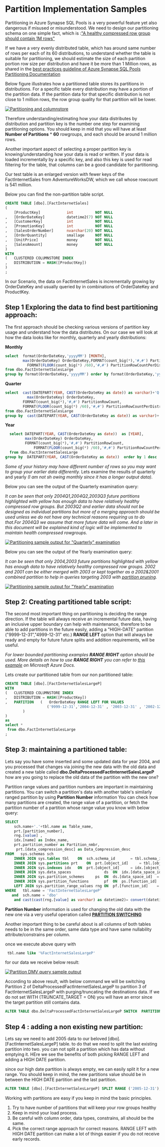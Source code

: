 # Partition Implementation Samples

Partitioning in Azure Synapse SQL Pools is a very powerful feature yet also dangerous if misused or misunderstood.
We need to design our partitioning schema on one simple fact, which is :["A healthy compressed row group should contain 1M rows"](https://docs.microsoft.com/en-us/azure/synapse-analytics/sql/develop-best-practices#optimize-clustered-columnstore-tables) 

If we have a very evenly distributed table, which has around same number of rows per each of its 60 distributions, to understand whether the table is suitable for partitioning, we should estimate the size of each partition portion row size per distribution  and have it be more than 1 Million rows, as shared in the [best practices guideline of Azure Synapse SQL Pools Partitioning Documentation](https://docs.microsoft.com/en-us/azure/synapse-analytics/sql/develop-best-practices#do-not-over-partition)

Below figure illustrates how a partitioned table stores its partitions in distributions. For a specific table every distribution may have a portion of the partition data. If the partition data for that specific distribution is not close to 1 million rows, the row group quality for that partition will be lower.

[![Partitioning and columnstore](./media/partitioning.JPG "Figure 1 Partitioning and columnstore in Azure Synapse SQL Pools")](#)


Therefore understanding/estimating how your data distributes by distribution and partition key is the number one step for examining partitioning options.
You should keep in mid that you will have at least **Number of Partitions** * **60** rowgroups, and each should be around  1 million rows.

Another important aspect of selecting a proper partition key is knowing/understanding how your data is read or written. If your data is loaded incrementally by a specific key, and also this key is used for read filtering for the table, that columns can be a good candidate for partitioning.

Our test table is an enlarged version with fewer keys of the FactInternetSales  from AdventureWorksDW, which we call  whose rowcount is   541 million.

Below you can find the non-partition table script.

```sql
CREATE TABLE [dbo].[FactInternetSales]
(
    [ProductKey]            int          NOT NULL
,   [OrderDateKey]          datetime2(7) NOT NULL
,   [CustomerKey]           int          NOT NULL
,   [PromotionKey]          int          NOT NULL
,   [SalesOrderNumber]      nvarchar(20) NOT NULL
,   [OrderQuantity]         smallage     NOT NULL
,   [UnitPrice]             money        NOT NULL
,   [SalesAmount]           money        NOT NULL
)
WITH
(   CLUSTERED COLUMNSTORE INDEX
,   DISTRIBUTION = HASH([ProductKey])
)
;
```

In our Scenario, the data on FactInternetSales is incrementally growing by OrderDateKey and usually queried by in combinations of OrderDateKey and ProductKey.

## Step 1 Exploring the data to find best partitioning approach:
The first approach should be checking various versions of partition key usage and understand how the data distributes. On our case we will look at how the data looks like for monthly, quarterly and yearly distributions:

**Monthly**
```sql
select  format(OrderDateKey,'yyyyMM') [MONTH],
        max(OrderDateKey) OrderDateKey,FORMAT(count_big(*),'#,#') PartitionRowCount,
	      FORMAT(FLOOR(count_big(*) /60),'#,#') PartitionRowCountPerDistro 
from dbo.FactInternetSalesLarge
group by format(OrderDateKey,'yyyyMM') order by format(OrderDateKey,'yyyyMM') desc
```

 **Quarter**
```sql
select  cast(DATEPART(YEAR, CAST(OrderDateKey as date)) as varchar)+'Q'+cast(DATEPART(QUARTER, CAST(OrderDateKey as date))as varchar) as [Quarter],
	      max(OrderDateKey) OrderDateKey,
        FORMAT(count_big(*),'#,#') PartitionRowCount,
        FORMAT(FLOOR(count_big(*) /60),'#,#') PartitionRowCountPerDistro 
from dbo.FactInternetSalesLarge
group by  cast(DATEPART(YEAR, CAST(OrderDateKey as date)) as varchar)+'Q'+cast(DATEPART(QUARTER, CAST(OrderDateKey as date))as varchar) order by 1 desc
```

 **Year**
 ```sql
   select DATEPART(YEAR, CAST(OrderDateKey as date))  as [YEAR],
          max(OrderDateKey) OrderDateKey,
          FORMAT(count_big(*),'#,#') PartitionRowCount,
		      FORMAT(FLOOR(count_big(*) /60),'#,#') PartitionRowCountPerDistro 
   from dbo.FactInternetSalesLarge
 group by  DATEPART(YEAR, CAST(OrderDateKey as date))  order by 1 desc
```

*Some of your history may have different number of rows so you may want to group your earlier data differently.*
Lets examine the results of quarterly and yearly *(I am not sh owing monthly since it has a longer output data)*.

Below you can see the output of the Quarterly examination query:

*It can be seen that only 2004Q1,2004Q2,2003Q3 future partitions highlighted with yellow has enough data to have relatively healthy compressed  row groups. But 2003Q2 and earlier data should not be designed as individual partitions but more of a merging approach should be used unless we do not have any technical reasons requiring us to do that.For 2004Q3 we assume that more future data will come. And a later in this document will be explained kind of logic will be implemented to maintain health compressed rowgroups.*

[![ Partitioning sample output for "Quarterly" examination](./media/QuarterlyResults.JPG "Figure 2 Partitioning sample output for Quarterly examination")](#)


Below you can see the output of the Yearly examination query:

*It can be seen that only 2004,2003 future partitions highlighted with yellow has enough data to have relatively healthy compressed  row groups. 2002 and 2001 can be either merged with 2003 or  kept together as a 2002&2001 combined partition to help in queries targeting 2003 with [partition pruning](https://docs.microsoft.com/en-us/azure/synapse-analytics/sql-data-warehouse/sql-data-warehouse-tables-partition#benefits-to-queries).*

[![ Partitioning sample output for "Yearly" examination](./media/YearlyResults.JPG "Figure 3 Partitioning sample output for Yearly examination")](#)

## Step 2: Creating partitioned table script:
The second most important thing on partitioning is deciding the range direction.
If the table will always receive an incremental future data, having an inclusive upper boundary can help with maintenance, therefore to be able to add partitions in the future easily,
adding a "HIGH-DATE" partition ("9999-12-31","4999-12-31" etc.) **RANGE LEFT** option that will always be ready and empty for future future splits and addition requirements, will be useful. 

*For lower bounded partitioning examples  **RANGE RIGHT** option should be used. More details on  how to use **RANGE RIGHT**  you can refer to [this example](https://docs.microsoft.com/en-us/azure/synapse-analytics/sql-data-warehouse/sql-data-warehouse-tables-partition#partition-switching) on Microsoft Azure Docs.*


Lets create our partitioned table from our non partitioned table:
```sql
CREATE TABLE [dbo].[FactInternetSalesLargeP]
WITH
(   CLUSTERED COLUMNSTORE INDEX
,   DISTRIBUTION = HASH([ProductKey])
,   PARTITION   (   OrderDateKey RANGE LEFT FOR VALUES
                   ('9999-12-31','2004-12-31' , '2003-12-31' , '2002-12-31')
		)
)
as
select * 
 from dbo.FactInternetSalesLarge
;
```
## Step 3: maintaining a partitioned table:
Lets say you have some inserted and some updated data for year 2004, and you processed that changes via joining the new data with the old data and created a new table called **dbo.DeltaProcessedFactInternetSalesLargeP** how are you going to replace the old data of the partition with the new one?

Partition range values and partition numbers are important in maintaining partitions.
You can switch a partition's data with another table's similarly ranged partition by using **Partition Number** information
You can check how many partitions are created,  the range value of a partition, or  fetch the partition number of a partition whose range value you know with below query:

```sql
SELECT 
	sch.name+'.'+tbl.name as Table_name,
	prt.[partition_number],
	rng.[value]	,
	idx.[name] as Index_name,
	prt.partition_number as Partition_nmbr,
	 prt.[data_compression_desc] as Data_Compression_desc
FROM   sys.schemas sch
	INNER JOIN sys.tables tbl    ON  sch.schema_id       = tbl.schema_id
	INNER JOIN sys.partitions prt    ON  prt.[object_id]     = tbl.[object_id]
	INNER JOIN sys.indexes idx   ON  prt.[object_id]     = idx.[object_id] AND prt.[index_id] = idx.[index_id]
	INNER JOIN sys.data_spaces               ds  ON  idx.[data_space_id] = ds.[data_space_id]                       
	INNER JOIN sys.partition_schemes     ps  ON  ds.[data_space_id]  = ps.[data_space_id]                
	INNER JOIN sys.partition_functions       pf  ON  ps.[function_id]    = pf.[function_id]              
	LEFT JOIN sys.partition_range_values rng ON  pf.[function_id]    = rng.[function_id] AND rng.[boundary_id] = prt.[partition_number]    
WHERE   tbl.name = 'FactInternetSalesLargeP' 
   and  sch.name = 'dbo'
    and cast(cast(rng.[value] as varchar) as datetime2)= convert(datetime2,'2004-12-31',23);
```


**Partition Number** information is used for changing the old data with the new one via a very useful operation called [**PARTITION SWITCHING**](https://docs.microsoft.com/en-us/azure/synapse-analytics/sql-data-warehouse/sql-data-warehouse-tables-partition#partition-switching)

Another important thing to be careful about is all columns of both tables needs to be in the same order, same data type and have same nullability attribute/constrains per column.

once we execute above query with

```sql
 tbl.name like '%FactInternetSalesLargeP' 
```
for our data we receive below result:

[![Partition DMV query sample output](./media/partitionQueryResult.JPG "Figure 4 Partition DMV query sample output")](#)

According to above result, with below command we will be switching Partition 2 of DeltaProcessedFactInternetSalesLargeP to partition 3 of FactInternetSalesLargeP with purging/truncating the destinations data. If we do not set WITH (TRUNCATE_TARGET = ON) you will have an error since the target partition still contains data.

```sql
ALTER TABLE dbo.DeltaProcessedFactInternetSalesLargeP SWITCH  PARTITION 2 to dbo.FactInternetSalesLargeP  PARTITION 3 WITH (TRUNCATE_TARGET = ON)--00:01
```
## Step 4 : adding a non existing new partition:

Lets say we need to add 2005 data to our beloved [dbo].[FactInternetSalesLargeP] table. to do that we need to split the last existing partition into two. you can not split a partition which has data without emptying it. HEre we see the benefits of both picking RANGE LEFT and adding a HIGH DATE partition.

since our high date partition is always empty, we can easily split it for a new range. You should keep in mind, the new partitions value should be in between the HIGH DATE partition and the last partition.
```sql
ALTER TABLE [dbo].[FactInternetSalesLargeP] SPLIT RANGE ('2005-12-31');
```
Working with partitions are easy if you keep in mind the basic principles.

1. Try to have number of partitions that will keep your row groups healthy
2. Keep in mind your load process.
3. Be careful with column order, data types, constrains, all should be the same.
4. Pick the correct range approach for correct reasons. RANGE LEFT with HIGH DATE partition can make a lot of things easier if you do not receive early records.
